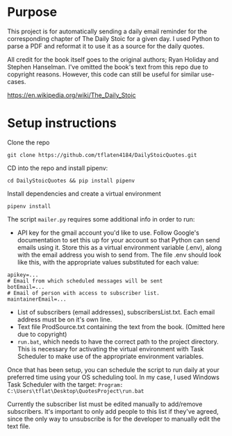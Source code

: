 # Purpose

This project is for automatically sending a daily email reminder for the corresponding chapter of The Daily Stoic for a given day. I used Python to parse a PDF and reformat it to use it as a source for the daily quotes.

All credit for the book itself goes to the original authors; Ryan Holiday and Stephen Hanselman. I've omitted the book's text from this repo due to copyright reasons. However, this code can still be useful for similar use-cases.

https://en.wikipedia.org/wiki/The_Daily_Stoic

# Setup instructions

Clone the repo 
```
git clone https://github.com/tflaten4184/DailyStoicQuotes.git
```

CD into the repo and install pipenv: 
```
cd DailyStoicQuotes && pip install pipenv
```

Install dependencies and create a virtual environment
```
pipenv install
```

The script `mailer.py` requires some additional info in order to run:
* API key for the gmail account you'd like to use. Follow Google's documentation to set this up for your account so that Python can send emails using it. Store this as a virtual environment variable (.env), along with the email address you wish to send from. The file .env should look like this, with the appropriate values substituted for each value:
```
apikey=...
# Email from which scheduled messages will be sent
botEmail=...
# Email of person with access to subscriber list.
maintainerEmail=...
```
* List of subscribers (email addresses), subscribersList.txt. Each email address must be on it's own line.
* Text file ProdSource.txt containing the text from the book. (Omitted here due to copyright)
* `run.bat`, which needs to have the correct path to the project directory. This is necessary for activating the virtual environment with Task Scheduler to make use of the appropriate environment variables.

Once that has been setup, you can schedule the script to run daily at your preferred time using your OS scheduling tool.
In my case, I used Windows Task Scheduler with the target: `Program: C:\Users\tflat\Desktop\QuotesProject\run.bat`

Currently the subscriber list must be edited manually to add/remove subscribers. It's important to only add people to this list if they've agreed, since the only way to unsubscribe is for the developer to manually edit the text file.